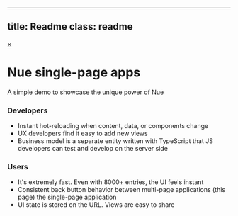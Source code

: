 
---
title: Readme
class: readme
---

[&times;](./)

# Nue single-page apps
A simple demo to showcase the unique power of Nue

### Developers
* Instant hot-reloading when content, data, or components change
* UX developers find it easy to add new views
* Business model is a separate entity written with TypeScript that JS developers can test and develop on the server side

### Users
*  It's extremely fast. Even with 8000+ entries, the UI feels instant
* Consistent back button behavior between multi-page applications (this page) the single-page application
* UI state is stored on the URL. Views are easy to share

